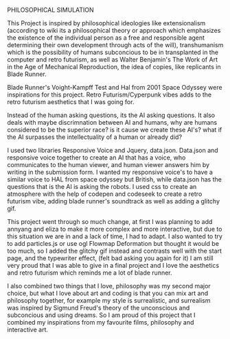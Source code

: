 
PHILOSOPHICAL SIMULATION

This Project is inspired by philosophical ideologies like extensionalism (according to wiki its a philosophical theory or
approach which emphasizes the existence of the individual person as a free and responsible agent determining their own development through acts of the will), transhumanism which is the possibility of humans subconcious to be in transplanted in the computer and retro futurism, as well as Walter Benjamin's The Work of Art in the Age of Mechanical Reproduction, the idea of copies, like replicants in Blade Runner.

Blade Runner's Voight-Kampff Test and Hal from 2001 Space Odyssey were inspirations for this project. Retro Futurism/Cyperpunk vibes adds to the retro futurism aesthetics that I was going for.

 Instead of the human asking questions, its the AI asking questions. It also deals with maybe discrimnation between AI and humans, why are humans considered to be the superior race? is it cause we create these AI's? what if the AI surpasses the intellectuality of a human or already did?

I used two libraries Responsive Voice and Jquery, data.json. Data.json and responsive voice together to create an AI that has a voice, who communicates to the human viewer, and human viewer answers him by writing in the submission form. I wanted my responsive voice's to have a similar voice to HAL from space odyssey but British, while data.json has the questions that is the AI is asking the robots. I used css to create an atmosphere with the help of codepen and codeseek to create a retro futurism vibe, adding blade runner's soundtrack as well as adding a glitchy gif.

This project went through so much change, at first I was planning to add annyang and eliza to make it more complex and more
interactive, but due to this situation we are in and a lack of time, I had to adapt. I also wanted to try to add particles.js or use ogl Flowmap Deformation but thought it would be too much, so I added the glitchy gif instead and contrasts well with the start page, and  the typewriter effect, (felt bad asking you again for it) I am still very proud that I was able to give
in a final project and I love the aesthetics and retro futurism which reminds me a lot of blade runner.

I also combined two things that I love, philosophy was my second major choice, but what I love about art and coding is that
you can mix art and philosophy together, for example my style is surrealistic, and surrealism was inspired by Sigmund Freud's theory of the unconscious and subconcious and using dreams. So I am proud of this project that I combined my inspirations from my favourite films, philosophy and interactive art.
